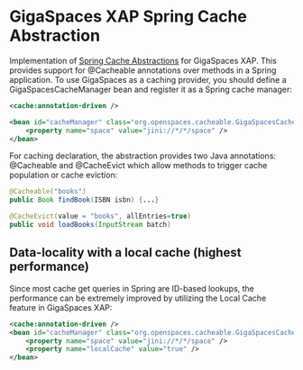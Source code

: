 GigaSpaces XAP Spring Cache Abstraction
===========================

Implementation of [Spring Cache Abstractions](http://docs.spring.io/spring/docs/3.2.x/spring-framework-reference/html/cache.html) for GigaSpaces XAP. This provides support for @Cacheable annotations over methods in a Spring application. To use GigaSpaces as a caching provider, you should define a GigaSpacesCacheManager bean and register it as a Spring cache manager:

```xml
<cache:annotation-driven />

<bean id="cacheManager" class="org.openspaces.cacheable.GigaSpacesCacheManager">
	<property name="space" value="jini://*/*/space" />
</bean>
```

For caching declaration, the abstraction provides two Java annotations: @Cacheable and @CacheEvict which allow methods to trigger cache population or cache eviction:

```java
@Cacheable("books")
public Book findBook(ISBN isbn) {...}

@CacheEvict(value = "books", allEntries=true)
public void loadBooks(InputStream batch)

```

## Data-locality with a local cache (highest performance)
Since most cache get queries in Spring are ID-based lookups, the performance can be extremely improved by utilizing the Local Cache feature in GigaSpaces XAP:

```xml
<cache:annotation-driven />
<bean id="cacheManager" class="org.openspaces.cacheable.GigaSpacesCacheManager">
	<property name="space" value="jini://*/*/space" />
	<property name="localCache" value="true" />
</bean>
```
